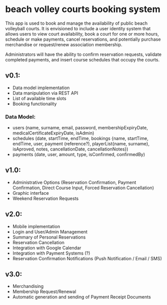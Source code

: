 # beach volley courts booking system

This app is used to book and manage the availability of public beach volleyball courts. It is envisioned to include a user identity system that allows users to view court availability, book a court for one or more hours, schedule or make payments, cancel reservations, and potentially purchase merchandise or request/renew association membership.

Administrators will have the ability to confirm reservation requests, validate completed payments, and insert course schedules that occupy the courts.

## v0.1:
* Data model implementation
* Data manipulation via REST API
* List of available time slots
* Booking functionality

### Data Model:
* users (name, surname, email, password, membershipExpiryDate, medicalCertificateExpiryDate, isAdmin)
* schedules (date, startTime, endTime, bookings {name, startTime, endTime, user, payment (reference?), playerList{name, surname}, isAproved, notes, cancellationDate, cancellationNotes})
* payments (date, user, amount, type, isConfirmed, confirmedBy)

## v1.0:
* Administrative Options (Reservation Confirmation, Payment Confirmation, Direct Course Input, Forced Reservation Cancellation)
* Graphic interface
* Weekend Reservation Requests

## v2.0:
* Mobile implementation
* Login and User/Admin Management
* Summary of Personal Reservations
* Reservation Cancellation
* Integration with Google Calendar
* Integration with Payment Systems (?)
* Reservation Confirmation Notifications (Push Notification / Email / SMS)
## v3.0:
* Merchandising
* Membership Request/Renewal
* Automatic generation and sending of Payment Receipt Documents